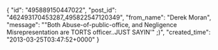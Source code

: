  {
   "id": "495889150447022",
   "post_id": "462493170453287_495822547120349",
   "from_name": "Derek Moran",
   "message": "\"Both Abuse-of-public-office, and Negligence Misrepresentation are TORTS officer..JUST SAYIN'\" ;)",
   "created_time": "2013-03-25T03:47:52+0000"
 }
